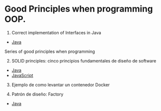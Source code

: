 # Good Principles when programming OOP.

1. Correct implementation of Interfaces in Java
- <a href="https://github.com/feraranas/Good-Principles-of-Java/tree/main/InterfacesJava"> Java </a>

Series of good principles when programming

2. SOLID principles: cinco principios fundamentales de diseño de software
- <a href="https://github.com/feraranas/Good-Principles-of-Java/tree/main/SolidPrinciplesJava"> Java </a>
- <a href="https://github.com/feraranas/Good-Principles-of-Java/tree/main/SolidPrinciplesJavaScript"> JavaScript </a>

3. Ejemplo de como levantar un contenedor Docker

4. Patrón de diseño: Factory
- <a href="https://github.com/feraranas/Good-Principles-of-Java/tree/main/PrincipioDisenoJava"> Java </a>

